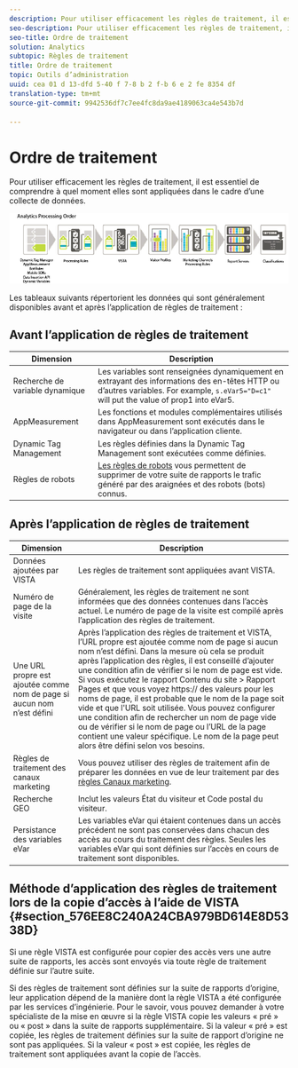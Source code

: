 ```yaml
---
description: Pour utiliser efficacement les règles de traitement, il est essentiel de comprendre à quel moment elles sont appliquées dans le cadre d’une collecte de données.
seo-description: Pour utiliser efficacement les règles de traitement, il est essentiel de comprendre à quel moment elles sont appliquées dans le cadre d’une collecte de données.
seo-title: Ordre de traitement
solution: Analytics
subtopic: Règles de traitement
title: Ordre de traitement
topic: Outils d’administration
uuid: cea 01 d 13-dfd 5-40 f 7-8 b 2 f-b 6 e 2 fe 8354 df
translation-type: tm+mt
source-git-commit: 9942536df7c7ee4fc8da9ae4189063ca4e543b7d

---
```



# Ordre de traitement

Pour utiliser efficacement les règles de traitement, il est essentiel de comprendre à quel moment elles sont appliquées dans le cadre d’une collecte de données.

![](assets/analytics_processing_order_test.png)

Les tableaux suivants répertorient les données qui sont généralement disponibles avant et après l’application de règles de traitement :

## Avant l’application de règles de traitement

| Dimension | Description |
|--- |--- |
| Recherche de variable dynamique | Les variables sont renseignées dynamiquement en extrayant des informations des en-têtes HTTP ou d’autres variables. For example, `s.eVar5="D=c1"` will put the value of prop1 into eVar5. |
| AppMeasurement | Les fonctions et modules complémentaires utilisés dans AppMeasurement sont exécutés dans le navigateur ou dans l’application cliente. |
| Dynamic Tag Management | Les règles définies dans la Dynamic Tag Management sont exécutées comme définies. |
| Règles de robots | [Les règles de robots](../../../../admin/admin/bot-rules/bot-rules.md) vous permettent de supprimer de votre suite de rapports le trafic généré par des araignées et des robots (bots) connus. |

## Après l’application de règles de traitement

| Dimension | Description |
|--- |--- |
| Données ajoutées par VISTA | Les règles de traitement sont appliquées avant VISTA. |
| Numéro de page de la visite | Généralement, les règles de traitement ne sont informées que des données contenues dans l’accès actuel. Le numéro de page de la visite est compilé après l’application des règles de traitement. |
| Une URL propre est ajoutée comme nom de page si aucun nom n’est défini | Après l’application des règles de traitement et VISTA, l’URL propre est ajoutée comme nom de page si aucun nom n’est défini. Dans la mesure où cela se produit après l’application des règles, il est conseillé d’ajouter une condition afin de vérifier si le nom de page est vide.  Si vous exécutez le rapport Contenu du site &gt; Rapport Pages et que vous voyez https:// des valeurs pour les noms de page, il est probable que le nom de la page soit vide et que l'URL soit utilisée. Vous pouvez configurer une condition afin de rechercher un nom de page vide ou de vérifier si le nom de page ou l’URL de la page contient une valeur spécifique. Le nom de la page peut alors être défini selon vos besoins. |
| Règles de traitement des canaux marketing | Vous pouvez utiliser des règles de traitement afin de préparer les données en vue de leur traitement par des [règles Canaux marketing](https://marketing.adobe.com/resources/help/en_US/mchannel/index.html?f=c_rules). |
| Recherche GEO | Inclut les valeurs État du visiteur et Code postal du visiteur. |
| Persistance des variables eVar | Les variables eVar qui étaient contenues dans un accès précédent ne sont pas conservées dans chacun des accès au cours du traitement des règles. Seules les variables eVar qui sont définies sur l’accès en cours de traitement sont disponibles. |

## Méthode d’application des règles de traitement lors de la copie d’accès à l’aide de VISTA {#section_576EE8C240A24CBA979BD614E8D5338D}

Si une règle VISTA est configurée pour copier des accès vers une autre suite de rapports, les accès sont envoyés via toute règle de traitement définie sur l’autre suite.

Si des règles de traitement sont définies sur la suite de rapports d’origine, leur application dépend de la manière dont la règle VISTA a été configurée par les services d’ingénierie. Pour le savoir, vous pouvez demander à votre spécialiste de la mise en œuvre si la règle VISTA copie les valeurs « pré » ou « post » dans la suite de rapports supplémentaire. Si la valeur « pré » est copiée, les règles de traitement définies sur la suite de rapport d’origine ne sont pas appliquées. Si la valeur « post » est copiée, les règles de traitement sont appliquées avant la copie de l’accès.
